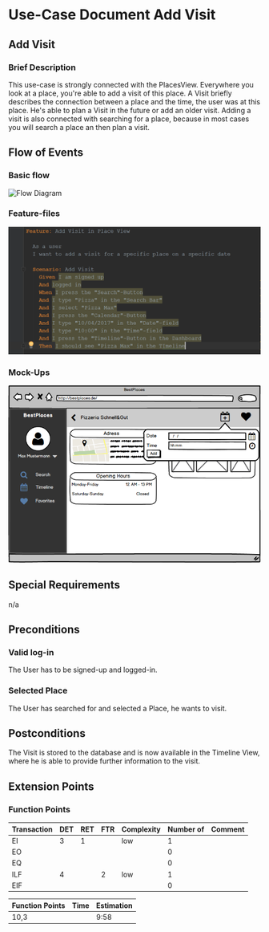 # Use-Case Document Add Visit
## Add Visit
### Brief Description
This use-case is strongly connected with the PlacesView. Everywhere you look at a place, you're able to add a visit of this place.
A Visit briefly describes the connection between a place and the time, the user was at this place. He's able to plan a Visit in the future or add an older visit. Adding a visit is also connected with searching for a place, because in most cases you will search a place an then plan a visit.
## Flow of Events
### Basic flow
![Flow Diagram](AddVisitFlow.png)
### Feature-files
![Feature File](AddVisitFeature.PNG)
### Mock-Ups
![Mock-Up](PlacesViewAddVisitMockUp.png)
## Special Requirements
n/a
## Preconditions
### Valid log-in
The User has to be signed-up and logged-in.
### Selected Place
The User has searched for and selected a Place, he wants to visit.
## Postconditions
The Visit is stored to the database and is now available in the Timeline View, where he is able to provide further information to the visit.
## Extension Points
### Function Points
| Transaction | DET | RET | FTR | Complexity | Number of | Comment |
| ----------- | --- | --- | --- | ---------- | --------- | ------- |
| EI | 3 | 1 |  | low | 1 |  |
| EO |  |  |  |  | 0 |  |
| EQ |  |  |  |  | 0 |  |
| ILF | 4 |  | 2 | low | 1 |  |
| EIF |  |  |  |  | 0 |  |

| Function Points | Time | Estimation |
| --------------- | ---- | ---------- |
| 10,3 |  | 9:58 |
